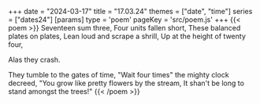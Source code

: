 +++
date = "2024-03-17"
title = "17.03.24"
themes = ["date", "time"]
series = ["dates24"]
[params]
  type = 'poem'
  pageKey = 'src/poem.js'
+++
{{< poem >}}
Seventeen sum three,
Four units fallen short,
These balanced plates on plates,
Lean loud and scrape a shrill,
Up at the height of twenty four,

Alas 
  they 
    crash.

They tumble to the gates of time,
"Wait four times" the mighty clock decreed,
"You grow like pretty flowers by the stream,
It shan't be long to stand amongst the trees!"
{{< /poem >}}